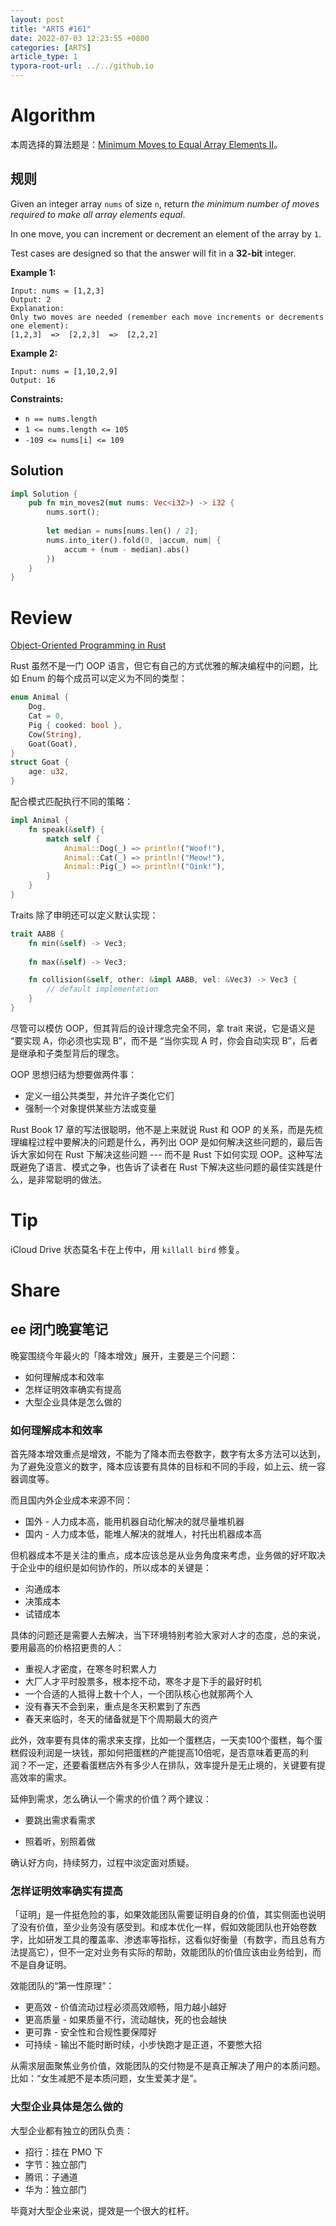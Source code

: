 ```yaml
---
layout: post
title: "ARTS #161"
date: 2022-07-03 12:23:55 +0800
categories: [ARTS]
article_type: 1
typora-root-url: ../../github.io
---
```



# Algorithm

本周选择的算法题是：[Minimum Moves to Equal Array Elements II](https://leetcode.com/problems/minimum-moves-to-equal-array-elements-ii/)。


## 规则

Given an integer array `nums` of size `n`, return *the minimum number of moves required to make all array elements equal*.

In one move, you can increment or decrement an element of the array by `1`.

Test cases are designed so that the answer will fit in a **32-bit** integer.

 

**Example 1:**

```
Input: nums = [1,2,3]
Output: 2
Explanation:
Only two moves are needed (remember each move increments or decrements one element):
[1,2,3]  =>  [2,2,3]  =>  [2,2,2]
```

**Example 2:**

```
Input: nums = [1,10,2,9]
Output: 16
```

 

**Constraints:**

- `n == nums.length`
- `1 <= nums.length <= 105`
- `-109 <= nums[i] <= 109`

## Solution

```rust
impl Solution {
    pub fn min_moves2(mut nums: Vec<i32>) -> i32 {
        nums.sort();
        
        let median = nums[nums.len() / 2];
        nums.into_iter().fold(0, |accum, num| {
            accum + (num - median).abs()
        })
    }
}
```


# Review

[Object-Oriented Programming in Rust](https://blog.devgenius.io/object-oriented-programming-in-rust-691baf4d2996)

Rust 虽然不是一门 OOP 语言，但它有自己的方式优雅的解决编程中的问题，比如 Enum 的每个成员可以定义为不同的类型：

```rust
enum Animal {
    Dog,
    Cat = 0,
    Pig { cooked: bool },
    Cow(String),
    Goat(Goat),
}
struct Goat {
    age: u32,
}
```

配合模式匹配执行不同的策略：

```rust
impl Animal {
    fn speak(&self) {
        match self {
            Animal::Dog(_) => println!("Woof!"),
            Animal::Cat(_) => println!("Meow!"),
            Animal::Pig(_) => println!("Oink!"),
        }
    }
}
```

Traits 除了申明还可以定义默认实现：

```rust
trait AABB {
    fn min(&self) -> Vec3;
  
    fn max(&self) -> Vec3;

    fn collision(&self, other: &impl AABB, vel: &Vec3) -> Vec3 {
        // default implementation
    }
}
```

尽管可以模仿 OOP，但其背后的设计理念完全不同，拿 trait 来说，它是语义是 “要实现 A，你必须也实现 B”，而不是 “当你实现 A 时，你会自动实现 B”，后者是继承和子类型背后的理念。

OOP 思想归结为想要做两件事：

- 定义一组公共类型，并允许子类化它们
- 强制一个对象提供某些方法或变量

Rust Book 17 章的写法很聪明，他不是上来就说 Rust 和 OOP 的关系，而是先梳理编程过程中要解决的问题是什么，再列出 OOP 是如何解决这些问题的，最后告诉大家如何在 Rust 下解决这些问题 --- 而不是 Rust 下如何实现 OOP。这种写法既避免了语言、模式之争，也告诉了读者在 Rust 下解决这些问题的最佳实践是什么，是非常聪明的做法。

# Tip

iCloud Drive 状态莫名卡在上传中，用 `killall bird` 修复。

# Share

## ee 闭门晚宴笔记

晚宴围绕今年最火的「降本增效」展开，主要是三个问题：

- 如何理解成本和效率
- 怎样证明效率确实有提高
- 大型企业具体是怎么做的

### 如何理解成本和效率

首先降本增效重点是增效，不能为了降本而去卷数字，数字有太多方法可以达到，为了避免没意义的数字，降本应该要有具体的目标和不同的手段，如上云、统一容器调度等。

而且国内外企业成本来源不同：

- 国外 - 人力成本高，能用机器自动化解决的就尽量堆机器
- 国内 - 人力成本低，能堆人解决的就堆人，衬托出机器成本高

但机器成本不是关注的重点，成本应该总是从业务角度来考虑，业务做的好坏取决于企业中的组织是如何协作的，所以成本的关键是：

- 沟通成本
- 决策成本
- 试错成本

具体的问题还是需要人去解决，当下环境特别考验大家对人才的态度，总的来说，要用最高的价格招更贵的人：

- 重视人才密度，在寒冬时积累人力
- 大厂人才平时股票多，根本挖不动，寒冬才是下手的最好时机
- 一个合适的人抵得上数十个人，一个团队核心也就那两个人
- 没有春天不会到来，重点是冬天积累到了东西
- 春天来临时，冬天的储备就是下个周期最大的资产

此外，效率要有具体的需求来支撑，比如一个蛋糕店，一天卖100个蛋糕，每个蛋糕假设利润是一块钱，那如何把蛋糕的产能提高10倍呢，是否意味着更高的利润？不一定，还要看蛋糕店外有多少人在排队，效率提升是无止境的，关键要有提高效率的需求。

延伸到需求，怎么确认一个需求的价值？两个建议：

- 要跳出需求看需求

- 照着听，别照着做

确认好方向，持续努力，过程中淡定面对质疑。

### 怎样证明效率确实有提高

「证明」是一件挺危险的事，如果效能团队需要证明自身的价值，其实侧面也说明了没有价值，至少业务没有感受到。和成本优化一样，假如效能团队也开始卷数字，比如研发工具的覆盖率、渗透率等指标，这看似好衡量（有数字，而且总有方法提高它），但不一定对业务有实际的帮助，效能团队的价值应该由业务给到，而不是自身证明。

效能团队的“第一性原理”：

- 更高效 - 价值流动过程必须高效顺畅，阻力越小越好
- 更高质量 - 如果质量不行，流动越快，死的也会越快
- 更可靠 - 安全性和合规性要保障好
- 可持续 - 输出不能时断时续，小步快跑才是正道，不要憋大招

从需求层面聚焦业务价值，效能团队的交付物是不是真正解决了用户的本质问题。比如：“女生减肥不是本质问题，女生爱美才是”。

### 大型企业具体是怎么做的

大型企业都有独立的团队负责：

- 招行：挂在 PMO 下
- 字节：独立部门
- 腾讯：子通道
- 华为：独立部门

毕竟对大型企业来说，提效是一个很大的杠杆。
